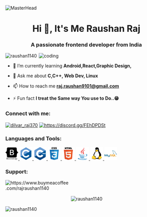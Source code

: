 ![MasterHead](https://mir-s3-cdn-cf.behance.net/project_modules/max_1200/54b6c068097599.5b50bca476b9b.gif)
<h1 align="center">Hi 👋, It's Me Raushan Raj</h1>
<h3 align="center">A passionate frontend developer from India</h3>


<img align="right" alt="coding" width="400" src="https://camo.githubusercontent.com/f2caaa36dca1a4a7ecd1332d7f3a69c37238caaaedc530e2612cc28b0ed3cf5e/68747470733a2f2f7777772e76656e756578706c6f7265722e636f6d2e73672f75706c6f6164732f576f726b696e67253230696e25323070726f6772657373732e676966">

<p align="left"> <img src="https://komarev.com/ghpvc/?username=raushan1140&label=Profile%20views&color=0e75b6&style=flat" alt="raushan1140" /> </p>


- 🌱 I’m currently learning **Android,React,Graphic Design,**

- 💬 Ask me about **C,C++, Web Dev, Linux**

- 📫 How to reach me **raj.raushan9101@gmail.com**

- ⚡ Fun fact **I treat the Same way You use to Do..😁**

<h3 align="left">Connect with me:</h3>
<p align="left">
<a href="https://instagram.com/dilvar_raj370" target="blank"><img align="center" src="https://raw.githubusercontent.com/rahuldkjain/github-profile-readme-generator/master/src/images/icons/Social/instagram.svg" alt="dilvar_raj370" height="30" width="40" /></a>
<a href="https://discord.gg/Dprw7tkUM9" target="blank"><img align="center" src="https://raw.githubusercontent.com/rahuldkjain/github-profile-readme-generator/master/src/images/icons/Social/discord.svg" alt="https://discord.gg/FEhDPDSt" height="30" width="40" /></a>
</p>

<h3 align="left">Languages and Tools:</h3>
<p align="left"> <a href="https://getbootstrap.com" target="_blank" rel="noreferrer"> <img src="https://raw.githubusercontent.com/devicons/devicon/master/icons/bootstrap/bootstrap-plain-wordmark.svg" alt="bootstrap" width="40" height="40"/> </a> <a href="https://www.cprogramming.com/" target="_blank" rel="noreferrer"> <img src="https://raw.githubusercontent.com/devicons/devicon/master/icons/c/c-original.svg" alt="c" width="40" height="40"/> </a> <a href="https://www.w3schools.com/cpp/" target="_blank" rel="noreferrer"> <img src="https://raw.githubusercontent.com/devicons/devicon/master/icons/cplusplus/cplusplus-original.svg" alt="cplusplus" width="40" height="40"/> </a> <a href="https://www.w3schools.com/css/" target="_blank" rel="noreferrer"> <img src="https://raw.githubusercontent.com/devicons/devicon/master/icons/css3/css3-original-wordmark.svg" alt="css3" width="40" height="40"/> </a> <a href="https://www.w3.org/html/" target="_blank" rel="noreferrer"> <img src="https://raw.githubusercontent.com/devicons/devicon/master/icons/html5/html5-original-wordmark.svg" alt="html5" width="40" height="40"/> </a> <a href="https://www.java.com" target="_blank" rel="noreferrer"> <img src="https://raw.githubusercontent.com/devicons/devicon/master/icons/java/java-original.svg" alt="java" width="40" height="40"/> </a> <a href="https://www.linux.org/" target="_blank" rel="noreferrer"> <img src="https://raw.githubusercontent.com/devicons/devicon/master/icons/linux/linux-original.svg" alt="linux" width="40" height="40"/> </a> <a href="https://www.mysql.com/" target="_blank" rel="noreferrer"> <img src="https://raw.githubusercontent.com/devicons/devicon/master/icons/mysql/mysql-original-wordmark.svg" alt="mysql" width="40" height="40"/> </a> </p>

<h3 align="left">Support:</h3>
<p><a href="https://www.buymeacoffee.com/https://www.buymeacoffee.com/rajraushan1140"> <img align="left" src="https://cdn.buymeacoffee.com/buttons/v2/default-yellow.png" height="50" width="200" alt="https://www.buymeacoffee.com/rajraushan1140" /></a></p><br><br>


<p>&nbsp;<img align="center" src="https://github-readme-stats.vercel.app/api?username=raushan1140&show_icons=true&locale=en" alt="raushan1140" /></p>


<p><img align="center" src="https://github-readme-streak-stats.herokuapp.com/?user=raushan1140&" alt="raushan1140" /></p>
